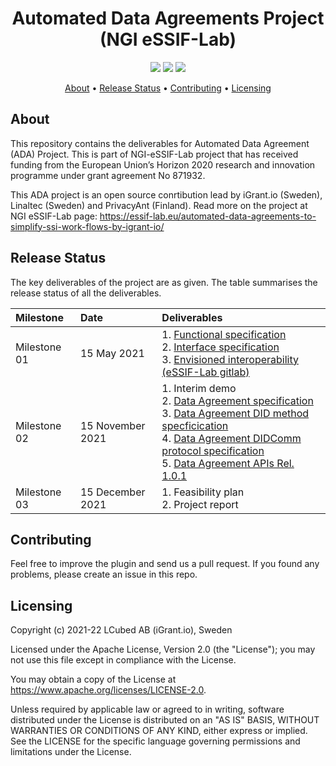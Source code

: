 <h1 align="center">
    Automated Data Agreements Project (NGI eSSIF-Lab)
</h1>

<p align="center">
    <a href="/../../commits/" title="Last Commit"><img src="https://img.shields.io/github/last-commit/decentralised-dataexchange/automated-data-agreements?style=flat"></a>
    <a href="/../../issues" title="Open Issues"><img src="https://img.shields.io/github/issues/decentralised-dataexchange/automated-data-agreements?style=flat"></a>
    <a href="./LICENSE" title="License"><img src="https://img.shields.io/badge/License-Apache%202.0-green.svg?style=flat"></a>
</p>


<p align="center">
  <a href="#about">About</a> •
  <a href="#release-status">Release Status</a> •
  <a href="#contributing">Contributing</a> •
  <a href="#licensing">Licensing</a>
</p>

## About

This repository contains the deliverables for Automated Data Agreement (ADA) Project. This is part of NGI-eSSIF-Lab project that has received funding from the European Union’s Horizon 2020 research and innovation programme under grant agreement No 871932.

This ADA project is an open source conrtibution lead by iGrant.io (Sweden), Linaltec (Sweden) and PrivacyAnt (Finland). Read more on the project at NGI eSSIF-Lab page: https://essif-lab.eu/automated-data-agreements-to-simplify-ssi-work-flows-by-igrant-io/

## Release Status

The key deliverables of the project are as given. The table summarises the release status of all the deliverables.

| Milestone    	| Date             	| Deliverables                                                                                                                                	|
|:--------------	|:------------------|:---------------------------------------------------------------------------------------------------------------------------------------------	|
| Milestone 01 	| 15 May 2021      	| 1. [Functional specification](https://github.com/decentralised-dataexchange/automated-data-agreements/blob/main/docs/functional_specification.md)<br>2. [Interface specification](https://github.com/decentralised-dataexchange/automated-data-agreements/blob/main/docs/interface_specification.md) <br>3. [Envisioned interoperability (eSSIF-Lab gitlab)](https://gitlab.grnet.gr/essif-lab/infrastructure_2/igrantio/deliverables/-/blob/master/envisioned_interoperability_with_others.md)                            	|
| Milestone 02 	| 15 November 2021 	| 1. Interim demo<br>2. [Data Agreement specification](https://github.com/decentralised-dataexchange/automated-data-agreements/blob/main/docs/data-agreement-specification.md)<br>3. [Data Agreement DID method specficication](https://github.com/decentralised-dataexchange/automated-data-agreements/blob/main/docs/did-spec.md)<br>4. [Data Agreement DIDComm protocol specification](https://github.com/decentralised-dataexchange/automated-data-agreements/blob/main/docs/didcomm-protocol-spec.md)<br>5. [Data Agreement APIs Rel. 1.0.1](https://app.swaggerhub.com/apis/LCubedAB/ADA/1.0.1)	|
| Milestone 03 	| 15 December 2021 	| 1. Feasibility plan<br>2. Project report                                                                                                    	|

## Contributing

Feel free to improve the plugin and send us a pull request. If you found any problems, please create an issue in this repo.

## Licensing
Copyright (c) 2021-22 LCubed AB (iGrant.io), Sweden

Licensed under the Apache License, Version 2.0 (the "License"); you may not use this file except in compliance with the License.

You may obtain a copy of the License at https://www.apache.org/licenses/LICENSE-2.0.

Unless required by applicable law or agreed to in writing, software distributed under the License is distributed on an "AS IS" BASIS, WITHOUT WARRANTIES OR CONDITIONS OF ANY KIND, either express or implied. See the LICENSE for the specific language governing permissions and limitations under the License.
